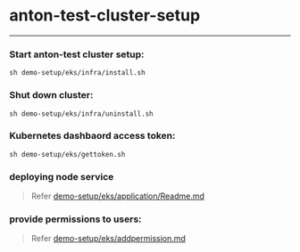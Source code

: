 # anton-test-cluster-setup
---
### Start anton-test cluster setup: 
```
sh demo-setup/eks/infra/install.sh
```

### Shut down cluster:
```
sh demo-setup/eks/infra/uninstall.sh
```

### Kubernetes dashbaord access token:
```
sh demo-setup/eks/gettoken.sh
```

### deploying node service
> Refer [demo-setup/eks/application/Readme.md](demo-setup/eks/application/Readme.md)

### provide permissions to users:
> Refer [demo-setup/eks/addpermission.md](demo-setup/eks/addpermission.md)
